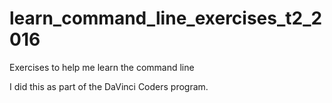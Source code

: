 # learn_command_line_exercises_t2_2016
Exercises to help me learn the command line

I did this as part of the DaVinci Coders program.
